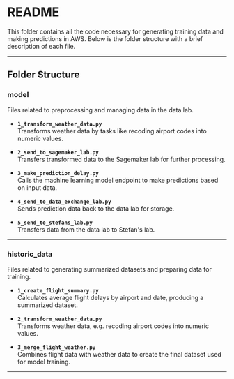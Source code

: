 # README

This folder contains all the code necessary for generating training data and making predictions in AWS. Below is the folder structure with a brief description of each file.

---

## Folder Structure

### **model**

Files related to preprocessing and managing data in the data lab.

- **`1_transform_weather_data.py`**  
  Transforms weather data by tasks like recoding airport codes into numeric values.

- **`2_send_to_sagemaker_lab.py`**  
  Transfers transformed data to the Sagemaker lab for further processing.

- **`3_make_prediction_delay.py`**  
  Calls the machine learning model endpoint to make predictions based on input data.

- **`4_send_to_data_exchange_lab.py`**  
  Sends prediction data back to the data lab for storage.

- **`5_send_to_stefans_lab.py`**  
  Transfers data from the data lab to Stefan's lab.

---

### **historic_data**

Files related to generating summarized datasets and preparing data for training.

- **`1_create_flight_summary.py`**  
  Calculates average flight delays by airport and date, producing a summarized dataset.

- **`2_transform_weather_data.py`**  
  Transforms weather data, e.g. recoding airport codes into numeric values.

- **`3_merge_flight_weather.py`**  
  Combines flight data with weather data to create the final dataset used for model training.
  
---
